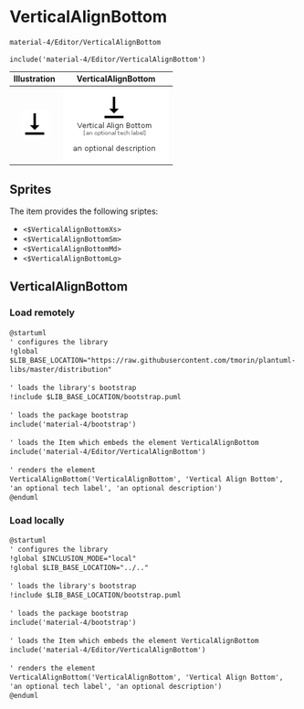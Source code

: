 # VerticalAlignBottom


```text
material-4/Editor/VerticalAlignBottom
```

```text
include('material-4/Editor/VerticalAlignBottom')
```



| Illustration | VerticalAlignBottom |
| :---: | :---: |
| ![illustration for Illustration](../../material-4/Editor/VerticalAlignBottom.png) | ![illustration for VerticalAlignBottom](../../material-4/Editor/VerticalAlignBottom.Local.png) |



## Sprites
The item provides the following sriptes:

- `<$VerticalAlignBottomXs>`
- `<$VerticalAlignBottomSm>`
- `<$VerticalAlignBottomMd>`
- `<$VerticalAlignBottomLg>`





## VerticalAlignBottom

### Load remotely
```plantuml
@startuml
' configures the library
!global $LIB_BASE_LOCATION="https://raw.githubusercontent.com/tmorin/plantuml-libs/master/distribution"

' loads the library's bootstrap
!include $LIB_BASE_LOCATION/bootstrap.puml

' loads the package bootstrap
include('material-4/bootstrap')

' loads the Item which embeds the element VerticalAlignBottom
include('material-4/Editor/VerticalAlignBottom')

' renders the element
VerticalAlignBottom('VerticalAlignBottom', 'Vertical Align Bottom', 'an optional tech label', 'an optional description')
@enduml
```

### Load locally
```plantuml
@startuml
' configures the library
!global $INCLUSION_MODE="local"
!global $LIB_BASE_LOCATION="../.."

' loads the library's bootstrap
!include $LIB_BASE_LOCATION/bootstrap.puml

' loads the package bootstrap
include('material-4/bootstrap')

' loads the Item which embeds the element VerticalAlignBottom
include('material-4/Editor/VerticalAlignBottom')

' renders the element
VerticalAlignBottom('VerticalAlignBottom', 'Vertical Align Bottom', 'an optional tech label', 'an optional description')
@enduml
```

